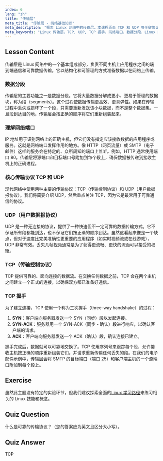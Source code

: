 ```yaml
---
index: 6
lang: "zh"
title: "传输层"
meta_title: "传输层 - 网络基础知识"
meta_description: "探索 Linux 网络中的传输层。本课程涵盖 TCP 和 UDP 等关键协议、网络端口的功能、数据分段以及用于可靠数据传输的 TCP 握手过程。"
meta_keywords: "Linux 传输层，TCP, UDP, TCP 握手，网络端口，数据分段，Linux 网络，网络协议，可靠数据传输"
---
```


## Lesson Content

传输层是 Linux 网络中的一个基本组成部分，负责不同主机上应用程序之间的端到端通信和可靠数据传输。它以结构化和可管理的方式准备数据以在网络上传输。

### 数据分段

传输层的主要功能之一是数据分段。它将大量数据分解成更小、更易于管理的数据块，称为段（segments）。这个过程使数据传输更高效、更具弹性。如果在传输过程中丢失或损坏了一个段，只需要重新发送该小块数据，而不是整个数据集。一旦段到达目的地，传输层会按正确的顺序将它们重新组装起来。

### 理解网络端口

IP 地址用于识别网络上的正确主机，但它们没有指定应该接收数据的应用程序或服务。这就是网络端口发挥作用的地方。像 HTTP（网页流量）或 SMTP（电子邮件）这样的服务会在特定的、众所周知的端口上监听。例如，HTTP 通常使用端口 80。传输层将源端口和目标端口号附加到每个段上，确保数据被传递到接收主机上的正确进程。

### 核心传输协议 TCP 和 UDP

现代网络中使用两种主要的传输协议：TCP（传输控制协议）和 UDP（用户数据报协议）。我们将简要介绍 UDP，然后重点关注 TCP，因为它是最常用于可靠通信的协议。

### UDP（用户数据报协议）

UDP 是一种无连接的协议，提供了一种快速但不一定可靠的数据传输方式。它不保证所有段都能到达，也不保证它们按正确的顺序到达。虽然这看起来像是一个缺点，但对于速度比完美准确性更重要的应用程序（如实时视频流或在线游戏），UDP 非常有效。丢失几帧视频通常是为了获得更流畅、更快的流而可以接受的权衡。

### TCP（传输控制协议）

TCP 提供可靠的、面向连接的数据流。在交换任何数据之前，TCP 会在两个主机之间建立一个正式的连接，以确保双方都已准备好通信。

### TCP 握手

为了建立连接，TCP 使用一个称为三次握手（three-way handshake）的过程：

1.  **SYN**：客户端向服务器发送一个 SYN（同步）段以发起连接。
2.  **SYN-ACK**：服务器用一个 SYN-ACK（同步 - 确认）段进行响应，以确认客户端的请求。
3.  **ACK**：客户端向服务器发送一个 ACK（确认）段，确认连接已建立。

握手完成后，数据就可以可靠地交换了。TCP 使用序列号来跟踪每个段，允许接收主机按正确的顺序重新组装它们，并请求重新传输任何丢失的段。在我们的电子邮件示例中，传输层会将 SMTP 的目标端口（端口 25）和客户端主机的一个源端口附加到每个段上。

## Exercise

虽然此主题没有特定的实验环节，但我们建议探索全面的[Linux 学习路径](https://labex.io/zh/learn/linux)来练习相关的 Linux 技能和概念。

## Quiz Question

什么是可靠的传输协议？（您的答案应为英文且区分大小写）。

## Quiz Answer

TCP
